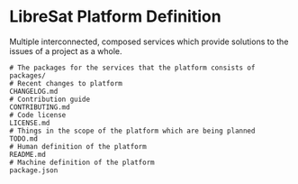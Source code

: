 # LibreSat Platform Definition

Multiple interconnected, composed services which provide solutions to the issues of a project as a whole.

```plaintext
# The packages for the services that the platform consists of
packages/
# Recent changes to platform
CHANGELOG.md
# Contribution guide
CONTRIBUTING.md
# Code license
LICENSE.md
# Things in the scope of the platform which are being planned
TODO.md
# Human definition of the platform
README.md
# Machine definition of the platform
package.json
```
